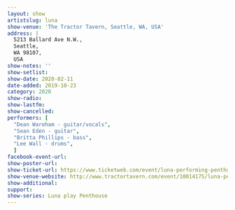 ```yaml
---
layout: show
artistslug: luna
show-venue: 'The Tractor Tavern, Seattle, WA, USA'
address: |
  5213 Ballard Ave N.W.,
  Seattle, 
  WA 98107,
  USA
show-notes: ''
show-setlist: 
show-date: 2020-02-11
date-added: 2019-10-23
category: 2020
show-radio: 
show-lastfm: 
show-cancelled: 
performers: [
  "Dean Wareham - guitar/vocals",
  "Sean Eden - guitar",
  "Britta Phillips - bass",
  "Lee Wall - drums",
  ]
facebook-event-url: 
show-poster-url: 
show-ticket-url: https://www.ticketweb.com/event/luna-performing-penthouse-tractor-tickets/10014175?pl=tractor
show-venue-website: http://www.tractortavern.com/event/10014175/luna-performing-penthouse/
show-additional: 
support:
show-series: Luna play Penthouse
---
```

